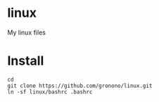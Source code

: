 # linux
My linux files

# Install

	cd
	git clone https://github.com/gronono/linux.git
	ln -sf linux/bashrc .bashrc


